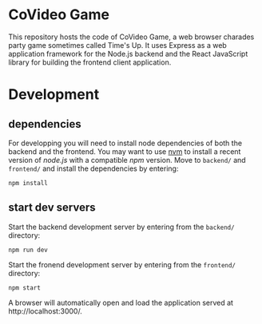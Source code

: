 # CoVideo Game

This repository hosts the code of CoVideo Game, a web browser charades party game sometimes called Time's Up.
It uses Express as a web application framework for the Node.js backend and the React JavaScript library for building the frontend client application.


# Development

## dependencies
For developping you will need to install node dependencies of both the backend and the frontend.
You may want to use [nvm](https://github.com/nvm-sh/nvm) to install a recent version of *node.js* with a compatible *npm* version.
Move to `backend/` and `frontend/` and install the dependencies by entering:
```
npm install
```

## start dev servers
Start the backend development server by entering from the `backend/` directory:
```
npm run dev
```

Start the fronend development server by entering from the `frontend/` directory:
```
npm start
```

A browser will automatically open and load the application served at http://localhost:3000/.
